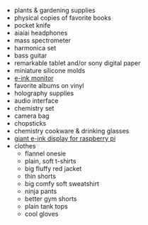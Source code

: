 
- plants & gardening supplies
- physical copies of favorite books
- pocket knife
- aiaiai headphones
- mass spectrometer
- harmonica set
- bass guitar
- remarkable tablet and/or sony digital paper
- miniature silicone molds
- [e-ink monitor](http://dasungtech.com/english/detail/id/220)
- favorite albums on vinyl
- holography supplies
- audio interface
- chemistry set
- camera bag
- chopsticks
- chemistry cookware & drinking glasses
- [giant e-ink display for raspberry pi](https://shopkits.eink.com/product/13-3%cb%9d-epaper-display-ed133ut2/)
- clothes
  - flannel onesie
  - plain, soft t-shirts
  - big fluffy red jacket
  - thin shorts
  - big comfy soft sweatshirt
  - ninja pants
  - better gym shorts
  - plain tank tops
  - cool gloves
